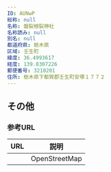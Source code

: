 ```yaml
---
ID: AUNwP
総称: null
名称: 磐裂根裂神社
名称読み: null
別名: null
都道府県: 栃木県
区域: 壬生町
緯度: 36.4993617
経度: 139.8307226
郵便番号: 3210201
住所: 栃木県下都賀郡壬生町安塚１７７２
---
```


## その他

### 参考URL

| URL | 説明          |
| --- | ------------- |
|     | OpenStreetMap |
